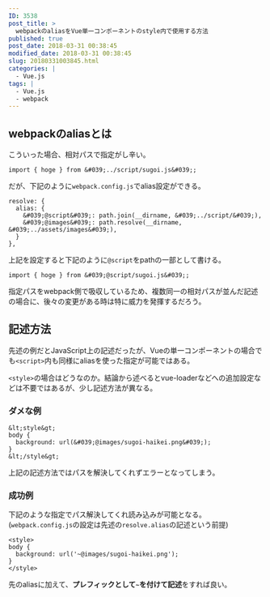 ```yaml
---
ID: 3538
post_title: >
  webpackのaliasをVue単一コンポーネントのstyle内で使用する方法
published: true
post_date: 2018-03-31 00:38:45
modified_date: 2018-03-31 00:38:45
slug: 20180331003845.html
categories: |
  - Vue.js
tags: |
  - Vue.js
  - webpack
---
```

## webpackのaliasとは

こういった場合、相対パスで指定がし辛い。

```language-js
import { hoge } from &#039;../script/sugoi.js&#039;;
```

だが、下記のように`webpack.config.js`でalias設定ができる。

```language-js
resolve: {
  alias: {
    &#039;@script&#039;: path.join(__dirname, &#039;../script/&#039;),
    &#039;@images&#039;: path.resolve(__dirname, &#039;../assets/images&#039;),
  }
},
```

上記を設定すると下記のように`@script`をpathの一部として書ける。

```language-js
import { hoge } from &#039;@script/sugoi.js&#039;;
```

指定パスをwebpack側で吸収しているため、複数同一の相対パスが並んだ記述の場合に、後々の変更がある時は特に威力を発揮するだろう。


## 記述方法

先述の例だとJavaScript上の記述だったが、Vueの単一コンポーネントの場合でも`<script>`内も同様にaliasを使った指定が可能ではある。

`<style>`の場合はどうなのか。結論から述べるとvue-loaderなどへの追加設定などは不要ではあるが、少し記述方法が異なる。

### ダメな例

```language-html
&lt;style&gt;
body {
  background: url(&#039;@images/sugoi-haikei.png&#039;);
}
&lt;/style&gt;
```

上記の記述方法ではパスを解決してくれずエラーとなってしまう。

### 成功例

下記のような指定でパス解決してくれ読み込みが可能となる。(`webpack.config.js`の設定は先述の`resolve.alias`の記述という前提)

```language-html
<style>
body {
  background: url('~@images/sugoi-haikei.png');
}
</style>
```

先のaliasに加えて、<b>プレフィックとして<code>~</code>を付けて記述</b>をすれば良い。